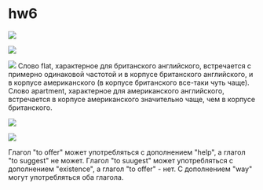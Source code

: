 # hw6
![](http://ipic.su/img/img7/fs/1.1523120128.png)

![](http://ipic.su/img/img7/fs/2.1523120166.png)

![](http://ipic.su/img/img7/fs/3.1523120189.png)
Слово flat, характерное для британского английского, встречается с примерно одинаковой частотой и в корпусе британского английского, и в корпусе американского (в корпусе британского все-таки чуть чаще). Слово apartment, характерное для американского английского, встречается  в корпусе американского значительно чаще, чем в корпусе британского.

![](https://cdn1.savepice.ru/uploads/2018/4/7/446cabae3b5f5121c9230678b97192fa-full.png)

![](https://cdn1.savepice.ru/uploads/2018/4/7/6defcf4c6e467af64c97d5ed061ad94c-full.png)

Глагол "to offer" может употребляться с дополнением "help", а глагол "to suggest" не может.
Глагол "to suugest" может употребляться с дополнением "existence", а глагол "to offer" - нет.
С дополнением "way" могут употребляться оба глагола.
